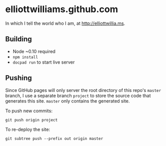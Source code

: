 elliottwilliams.github.com
==========================

In which I tell the world who I am, at http://elliottwillia.ms.

Building
--------

* Node ~0.10 required
* `npm install`
* `docpad run` to start live server

Pushing
-------

Since GitHub pages will only server the root directory of this repo's `master` branch,
I use a separate branch `project` to store the source code that generates this site.
`master` only contains the generated site.

To push new commits:

    git push origin project

To re-deploy the site:

    git subtree push --prefix out origin master
